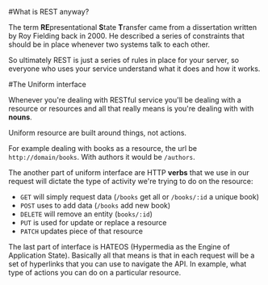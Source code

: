 #What is REST anyway?

The term **RE**presentational **S**tate **T**ransfer came from a dissertation written by Roy Fielding back in 2000.
He described a series of constraints that should be in place whenever two systems talk to each other. 

So ultimately REST is just a series of rules in place for your server, so everyone who uses your service understand 
what it does and how it works.

#The Uniform interface

Whenever you're dealing with RESTful service you'll be dealing with a resource or resources and all that really means
is you're dealing with with **nouns**.

Uniform resource are built around things, not actions.

For example dealing with books as a resource, the url be `http://domain/books`. With authors it would be `/authors`.

The another part of uniform interface are HTTP **verbs** that we use in our request will dictate the type of activity
we're trying to do on the resource:

* `GET` will simply request data (`/books` get all or `/books/:id` a unique book)
* `POST` uses to add data (`/books` add new book)
* `DELETE` will remove an entity (`books/:id`)
* `PUT` is used for update or replace a resource
* `PATCH` updates piece of that resource

The last part of interface is HATEOS (Hypermedia as the Engine of Application State). Basically all that means is 
that in each request will be a set of hyperlinks that you can use to navigate the API. In example, what type of 
actions you can do on a particular resource.